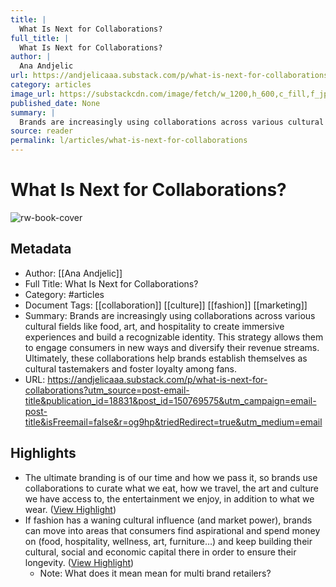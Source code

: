 ```yaml
---
title: |
  What Is Next for Collaborations?
full_title: |
  What Is Next for Collaborations?
author: |
  Ana Andjelic
url: https://andjelicaaa.substack.com/p/what-is-next-for-collaborations?utm_source=post-email-title&publication_id=18831&post_id=150769575&utm_campaign=email-post-title&isFreemail=false&r=og9hp&triedRedirect=true&utm_medium=email
category: articles
image_url: https://substackcdn.com/image/fetch/w_1200,h_600,c_fill,f_jpg,q_auto:good,fl_progressive:steep,g_auto/https%3A%2F%2Fsubstack-post-media.s3.amazonaws.com%2Fpublic%2Fimages%2Fe527a204-a1c1-4045-9795-e2994fceccdf_988x1002.png
published_date: None
summary: |
  Brands are increasingly using collaborations across various cultural fields like food, art, and hospitality to create immersive experiences and build a recognizable identity. This strategy allows them to engage consumers in new ways and diversify their revenue streams. Ultimately, these collaborations help brands establish themselves as cultural tastemakers and foster loyalty among fans.
source: reader
permalink: l/articles/what-is-next-for-collaborations
---
```

# What Is Next for Collaborations?

![rw-book-cover](https://substackcdn.com/image/fetch/w_1200,h_600,c_fill,f_jpg,q_auto:good,fl_progressive:steep,g_auto/https%3A%2F%2Fsubstack-post-media.s3.amazonaws.com%2Fpublic%2Fimages%2Fe527a204-a1c1-4045-9795-e2994fceccdf_988x1002.png)

## Metadata
- Author: [[Ana Andjelic]]
- Full Title: What Is Next for Collaborations?
- Category: #articles
- Document Tags: [[collaboration]] [[culture]] [[fashion]] [[marketing]] 
- Summary: Brands are increasingly using collaborations across various cultural fields like food, art, and hospitality to create immersive experiences and build a recognizable identity. This strategy allows them to engage consumers in new ways and diversify their revenue streams. Ultimately, these collaborations help brands establish themselves as cultural tastemakers and foster loyalty among fans.
- URL: https://andjelicaaa.substack.com/p/what-is-next-for-collaborations?utm_source=post-email-title&publication_id=18831&post_id=150769575&utm_campaign=email-post-title&isFreemail=false&r=og9hp&triedRedirect=true&utm_medium=email

## Highlights
- The ultimate branding is of our time and how we pass it, so brands use collaborations to curate what we eat, how we travel, the art and culture we have access to, the entertainment we enjoy, in addition to what we wear. ([View Highlight](https://read.readwise.io/read/01jeprxrc2da7bx6qvvdj7bzjh))
- If fashion has a waning cultural influence (and market power), brands can move into areas that consumers find aspirational and spend money on (food, hospitality, wellness, art, furniture…) and keep building their cultural, social and economic capital there in order to ensure their longevity. ([View Highlight](https://read.readwise.io/read/01jeps2g257myte2anwy9tmqrt))
    - Note: What does it mean mean for multi brand retailers?


